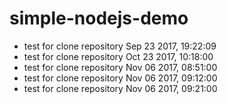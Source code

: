 # simple-nodejs-demo
* test for clone repository Sep 23 2017, 19:22:09
* test for clone repository Oct 23 2017, 10:18:00
* test for clone repository Nov 06 2017, 08:51:00
* test for clone repository Nov 06 2017, 09:12:00
* test for clone repository Nov 06 2017, 09:21:00